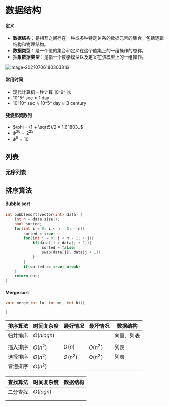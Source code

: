# 数据结构



#### 定义

- **数据结构**：是相互之间存在一种或多种特定关系的数据元素的集合，包括逻辑结构和物理结构。
- **数据类型**：是一个值的集合和定义在这个值集上的一组操作的总称。
- **抽象数据类型**：是指一个数学模型以及定义在该模型上的一组操作。

![image-20210706180303816](C:\Users\Yulin\AppData\Roaming\Typora\typora-user-images\image-20210706180303816.png)

#### 常用时间

- 现代计算机一秒计算 10^9^ 次
- 10^5^ sec  $\approx$  1 day
- 10^10^ sec  $\approx$  10^5^ day  $\approx$  3 century

#### 斐波那契数列

- $\phi = (1 + \sqrt5)/2 = 1.61803..$ 
- $\phi^{36} =  2^{25}$
- $\phi^{5} =  10$​



## 列表

### 无序列表







## 排序算法

#### Bubble sort

```c++
int bubblesort(vector<int> data) {
    int n = data.size();
    bool sorted;
    for(int i = 0; i < n - 1; --n){
        sorted = true;
        for(int j = 0; j < n - 1; ++j){
            if(data[j] > data[j + 1]){
                sorted = false;
                swap(data[j], data[j + 1]);
            }
        }
        if(sorted == true) break;
    }
    return cnt;
}
```

#### Merge sort

```c++
void merge(int lo, int mi, int hi){
    
}
```



| 排序算法 | 时间复杂度    | 最好情况      | 最坏情况      | 数据结构   |
| -------- | ------------- | ------------- | ------------- | ---------- |
| 归并排序 | $O(nlogn)$    |               |               | 向量、列表 |
|          |               |               |               |            |
| 插入排序 | $O(n^2)$      | $O(n)$        | $O(n^2)$      | 列表       |
| 选择排序 | $\Theta(n^2)$ | $\Theta(n^2)$ | $\Theta(n^2)$ | 列表       |
| 冒泡排序 | $O(n^2)$      |               |               |            |



| 查找算法 | 时间复杂度 | 数据结构 |
| -------- | ---------- | -------- |
| 二分查找 | $O(logn)$  |          |
|          |            |          |
|          |            |          |